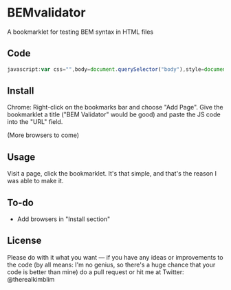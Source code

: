 # BEMvalidator
A bookmarklet for testing BEM syntax in HTML files

## Code

```javascript
javascript:var css="",body=document.querySelector("body"),style=document.createElement("style");css+="body {padding-bottom: 50%;}",css+=".bem-resultpane {position: fixed; z-index:10000;box-sizing: border-box; top: 50%; left: 0; right: 0; bottom: 0; font: normal 16px/1.4 arial, verdana, sans-serif; border-top: 2px solid #999; background: #eee; color: #333;}",css+=".bem-resultpane__header {margin: 0; padding: 0 8px; height: 32px; border-bottom: 1px solid #999; font-size: 20px; font-weight: normal; line-height: 31px;}",css+=".bem-resultpane__header strong{color:#f00;}",css+=".bem-resultpane__list {position: absolute; top: 33px; left: 0; right: 0; bottom: 0; margin: 0; padding: 0; background: #fefefe; overflow-y: auto;}",css+=".bem-resultpane__item {border-bottom: 1px solid #666; margin: 0; padding: 4px 8px; font-size: 16px; line-height: 20px;}",css+=".bem-resultpane__item code {background: #ff0; outline: 3px solid #ff0;}",style.type="text/css",style.styleSheet?style.styleSheet.cssText=css:style.appendChild(document.createTextNode(css)),body.appendChild(style);var msgPane=document.createElement("div");msgPane.classList.add("bem-resultpane");var logMsg="",logMsgTitle="",logMsgContent="<ol class='bem-resultpane__list'>",logMsgFoot="</ol>",errorsAmount=0,allEls=document.body.querySelectorAll("*");for(i=0;i<allEls.length;i++){var currentElement=allEls[i];if("DIV"!=currentElement.tagName&&"SPAN"!=currentElement.tagName||0!==currentElement.classList.length){var elClassSet=Array.from(currentElement.classList);for(j=0;j<elClassSet.length;j++){var currentClass=elClassSet[j],element=currentClass.indexOf("__")>-1;if(element&&0==!currentClass.indexOf("icon__")){for(var elementClass=currentClass.split("__")[0],parentEl=currentElement.parentNode,isInBlock=!1;"HTML"!=parentEl.tagName;){var parentElClassSet=Array.from(parentEl.classList);if(parentElClassSet.includes(elementClass)){isInBlock=!0;break}parentEl=parentEl.parentNode}isInBlock||(logMsgContent+="<li class='bem-resultpane__item'><code>"+currentClass+"</code> is positioned outside the <strong>Block</strong> ("+currentClass.split("__")[0]+").</li>",currentElement.style.outline="2px solid #f00",errorsAmount++);var doubleElement=currentClass.match(/[\w-]+__[\w-]+__[\w-]+/g);null!=doubleElement&&(logMsgContent+="<li class='bem-resultpane__item'><code>"+currentClass+"</code> is not a valid BEM class. Two <strong>Elements</strong> on the same class is not allowed.</li>",currentElement.style.outline="2px solid #f00",errorsAmount++)}var modifier=currentClass.indexOf("--")>-1;if(modifier&&0!=currentClass.indexOf("u-")&&0!=currentClass.indexOf("w--")&&0!=currentClass.indexOf("icon")){var doubleModifier=currentClass.match(/[\w-]+--[\w-]+--[\w-]+/g);null!=doubleModifier&&(logMsgContent+="<li class='bem-resultpane__item'><code>"+currentClass+"</code> is not a valid BEM class. Two <strong>Modifiers</strong> on the same class is not allowed.</li>",currentElement.style.outline="2px solid #f00",errorsAmount++);var elementClass=currentClass.split("--")[0];elClassSet.includes(elementClass)||(logMsgContent+="<li class='bem-resultpane__item'><code>"+currentClass+"</code> is included without it's default <strong>Element</strong> ("+elementClass+").</li>",currentElement.style.outline="2px solid #f00",errorsAmount++)}}}else logMsgContent+="<li class='bem-resultpane__item'>Contains <code>"+currentElement.tagName+"</code> elements with no class. These are un-necessary.</li>",currentElement.style.outline="2px solid #f00",errorsAmount++}0==errorsAmount&&(errorsAmount="0",logMsgContent="<p><strong>Congratulations! No errors were found.</p>"),logMsgTitle="<h1 class='bem-resultpane__header'>BEM Inspect Results: <strong>"+errorsAmount+" errors</strong></h1>",logMsg+=logMsgTitle+logMsgContent+logMsgFoot,msgPane.innerHTML=logMsg,body.appendChild(msgPane);
```

## Install
Chrome: Right-click on the bookmarks bar and choose "Add Page". Give the bookmarklet a title ("BEM Validator" would be good) and paste the JS code into the "URL" field. 

(More browsers to come)

## Usage
Visit a page, click the bookmarklet. It's that simple, and that's the reason I was able to make it. 

## To-do
* Add browsers in "Install section"

## License
Please do with it what you want — if you have any ideas or improvements to the code (by all means: I'm no genius, so there's a huge chance that your code is better than mine) do a pull request or hit me at Twitter: @therealkimblim
